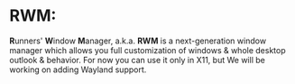 # RWM:
**R**unners' **W**indow **M**anager, a.k.a. **RWM** is a next-generation window manager which allows you full customization of windows & whole desktop outlook & behavior.
For now you can use it only in X11, but We will be working on adding Wayland support.
